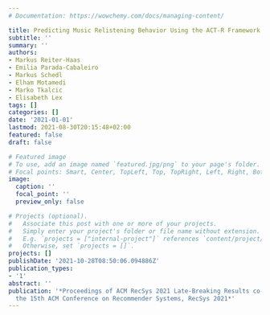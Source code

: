 ```yaml
---
# Documentation: https://wowchemy.com/docs/managing-content/

title: Predicting Music Relistening Behavior Using the ACT-R Framework
subtitle: ''
summary: ''
authors:
- Markus Reiter-Haas
- Emilia Parada-Cabaleiro
- Markus Schedl
- Elham Motamedi
- Marko Tkalcic
- Elisabeth Lex
tags: []
categories: []
date: '2021-01-01'
lastmod: 2021-08-30T20:15:48+02:00
featured: false
draft: false

# Featured image
# To use, add an image named `featured.jpg/png` to your page's folder.
# Focal points: Smart, Center, TopLeft, Top, TopRight, Left, Right, BottomLeft, Bottom, BottomRight.
image:
  caption: ''
  focal_point: ''
  preview_only: false

# Projects (optional).
#   Associate this post with one or more of your projects.
#   Simply enter your project's folder or file name without extension.
#   E.g. `projects = ["internal-project"]` references `content/project/deep-learning/index.md`.
#   Otherwise, set `projects = []`.
projects: []
publishDate: '2021-10-28T08:50:06.094886Z'
publication_types:
- '1'
abstract: ''
publication: '*Proceedings of ACM RecSys 2021 Late-Breaking Results co-located with
  the 15th ACM Conference on Recommender Systems, RecSys 2021*'
---
```

